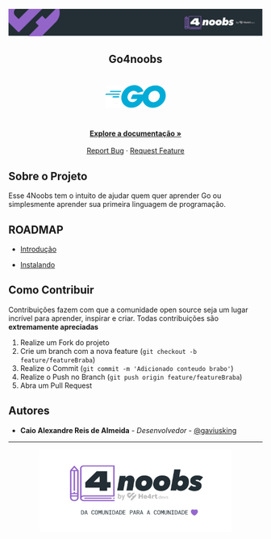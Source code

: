 <!-- Logo 4noobs -->

<p align="center">
  <a href="https://github.com/he4rt/4noobs" target="_blank">
    <img src="./images/4noobs_header.svg">
  </a>
</p>

<!-- Title -->

<p align="center">
  <h2 align="center">Go4noobs</h2>

  <h1 align="center"><img src="./images/go_logo.svg" alt="Golang" width="120"></h1>
  
  <p align="center">
    <br />
    <a href="#ROADMAP"><strong>Explore a documentação »</strong></a>
    <br />
    <br />
    <a href="https://github.com/gaviusking/Go4Noobs/issues/new">Report Bug</a>
    ·
    <a href="https://github.com/gaviusking/Go4Noobs/issues/new">Request Feature</a>
  </p>
</p>
    
 <!-- ABOUT THE PROJECT -->

## Sobre o Projeto
Esse 4Noobs tem o intuito de ajudar quem quer aprender Go ou simplesmente aprender sua primeira linguagem de programação.

<!-- ROADMAP OF PROJECT -->

## ROADMAP

- [Introdução](./modules/introducao.md#introdução)

- [Instalando](./modules/instalando.md#instalando)

<!-- CONTRIBUTING -->

## Como Contribuir

Contribuições fazem com que a comunidade open source seja um lugar incrível para aprender, inspirar e criar. Todas contribuições
são **extremamente apreciadas**

1. Realize um Fork do projeto
2. Crie um branch com a nova feature (`git checkout -b feature/featureBraba`)
3. Realize o Commit (`git commit -m 'Adicionado conteudo brabo'`)
4. Realize o Push no Branch (`git push origin feature/featureBraba`)
5. Abra um Pull Request

## Autores

- **Caio Alexandre Reis de Almeida** - _Desenvolvedor_ - [@gaviusking](https://twitter.com/gaviusking)

---

<p align="center">
  <a href="https://github.com/he4rt/4noobs" target="_blank">
    <img src="./images/4noobs_footer.svg" width="380">
  </a>
</p>